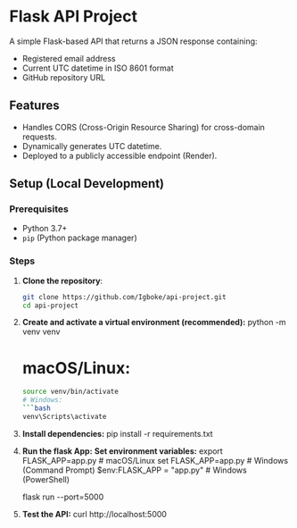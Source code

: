 # Flask API Project

A simple Flask-based API that returns a JSON response containing:
- Registered email address
- Current UTC datetime in ISO 8601 format
- GitHub repository URL

## Features
- Handles CORS (Cross-Origin Resource Sharing) for cross-domain requests.
- Dynamically generates UTC datetime.
- Deployed to a publicly accessible endpoint (Render).

## Setup (Local Development)

### Prerequisites
- Python 3.7+
- `pip` (Python package manager)

### Steps
1. **Clone the repository**:
   ```bash
   git clone https://github.com/Igboke/api-project.git
   cd api-project
2. **Create and activate a virtual environment (recommended):**
   python -m venv venv
   # macOS/Linux:
   ```bash
   source venv/bin/activate
   # Windows:
   ```bash
   venv\Scripts\activate
4. **Install dependencies:**
   pip install -r requirements.txt
5. **Run the flask App:**
   **Set environment variables:**
   export FLASK_APP=app.py  # macOS/Linux
   set FLASK_APP=app.py     # Windows (Command Prompt)
   $env:FLASK_APP = "app.py" # Windows (PowerShell)
   
   flask run --port=5000
6. **Test the API:**
   curl http://localhost:5000
